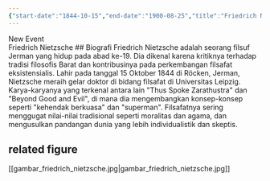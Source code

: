 ```yaml
---
{"start-date":"1844-10-15","end-date":"1900-08-25","title":"Friedrich Nietzsche","type":"range","color":"blue","dg-publish":true,"tags":["timeline","figure","modern"],"permalink":"/biografi-tokoh/tokoh-di-abad-modern/friedrich-nietzsche/","dgPassFrontmatter":true,"created":"2024-03-24T02:27:23.181+07:00","updated":"2024-03-24T02:54:19.132+07:00"}
---
```


<div class="ob-timelines"
	data-title="marx"
	data-color="blue"
	data-type="range"
	data-start-date="1818-05-05"
	data-end-date="1883-03-14"
	data-tags="timeline">
	New Event
</div>
Friedrich Nietzsche
## Biografi
Friedrich Nietzsche adalah seorang filsuf Jerman yang hidup pada abad ke-19. Dia dikenal karena kritiknya terhadap tradisi filosofis Barat dan kontribusinya pada perkembangan filsafat eksistensialis. Lahir pada tanggal 15 Oktober 1844 di Röcken, Jerman, Nietzsche meraih gelar doktor di bidang filsafat di Universitas Leipzig. Karya-karyanya yang terkenal antara lain "Thus Spoke Zarathustra" dan "Beyond Good and Evil", di mana dia mengembangkan konsep-konsep seperti "kehendak berkuasa" dan "superman". Filsafatnya sering menggugat nilai-nilai tradisional seperti moralitas dan agama, dan mengusulkan pandangan dunia yang lebih individualistik dan skeptis.

## related figure
[[gambar_friedrich_nietzsche.jpg\|gambar_friedrich_nietzsche.jpg]]
